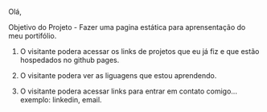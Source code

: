 Olá,

Objetivo do Projeto - Fazer uma pagina estática para aprensentação do meu portifólio.

1) O visitante podera acessar os links de projetos que eu já fiz e que estão hospedados no github pages.

2) O visitante podera ver as liguagens que estou aprendendo.

3) O visitante podera acessar links para entrar em contato 
comigo... exemplo: linkedin, email.